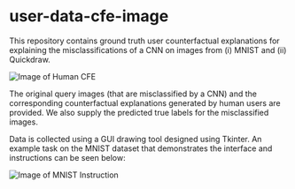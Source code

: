# user-data-cfe-image
This repository contains ground truth user counterfactual explanations for explaining the misclassifications of a CNN on images from (i) MNIST and (ii) Quickdraw.  


![Image of Human CFE](https://github.com/e-delaney/user-data-cfe-image/blob/de942829cd15c09cfa656e646bea57b3d51a6aca/Quickdraw/cfe_example_github.PNG)

The original query images (that are misclassified by a CNN) and the corresponding counterfactual explanations generated by human users are provided. We also supply the predicted true labels for the misclassified images.

Data is collected using a GUI drawing tool designed using Tkinter. An example task on the MNIST dataset that demonstrates the interface and instructions can be seen below:

![Image of MNIST Instruction](https://github.com/e-delaney/user-data-cfe-image/blob/5d124ca3e1c5b0179b7ec1015040169e23abb06a/MNIST/sample_task_G1.PNG)
